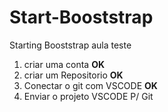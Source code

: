 # Start-Booststrap
Starting Booststrap aula teste

1. criar uma conta **OK**
2. criar um Repositorio **OK**
3. Conectar o git com VSCODE **OK**
4. Enviar o projeto VSCODE P/ Git
